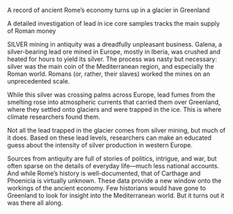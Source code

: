 A record of ancient Rome’s economy turns up in a glacier in Greenland

A detailed investigation of lead in ice core samples tracks the main supply of Roman money

SILVER mining in antiquity was a dreadfully unpleasant business. Galena, a silver-bearing lead ore mined in Europe, mostly in Iberia, was crushed and heated for hours to yield its silver. The process was nasty but necessary: silver was the main coin of the Mediterranean region, and especially the Roman world. Romans (or, rather, their slaves) worked the mines on an unprecedented scale.

While this silver was crossing palms across Europe, lead fumes from the smelting rose into atmospheric currents that carried them over Greenland, where they settled onto glaciers and were trapped in the ice. This is where climate researchers found them.

Not all the lead trapped in the glacier comes from silver mining, but much of it does. Based on these lead levels, researchers can make an educated guess about the intensity of silver production in western Europe.

Sources from antiquity are full of stories of politics, intrigue, and war, but often sparse on the details of everyday life—much less national accounts. And while Rome’s history is well-documented, that of Carthage and Phoenicia is virtually unknown. These data provide a new window onto the workings of the ancient economy. Few historians would have gone to Greenland to look for insight into the Mediterranean world. But it turns out it was there all along.